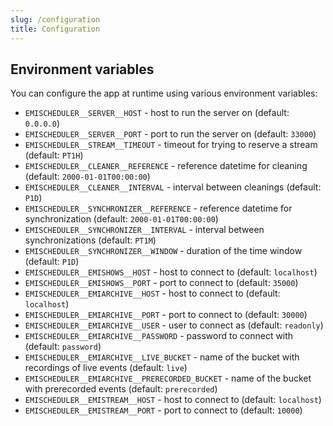 ```yaml
---
slug: /configuration
title: Configuration
---
```


## Environment variables

You can configure the app at runtime using various environment variables:

- `EMISCHEDULER__SERVER__HOST` -
  host to run the server on
  (default: `0.0.0.0`)
- `EMISCHEDULER__SERVER__PORT` -
  port to run the server on
  (default: `33000`)
- `EMISCHEDULER__STREAM__TIMEOUT` -
  timeout for trying to reserve a stream
  (default: `PT1H`)
- `EMISCHEDULER__CLEANER__REFERENCE` -
  reference datetime for cleaning
  (default: `2000-01-01T00:00:00`)
- `EMISCHEDULER__CLEANER__INTERVAL` -
  interval between cleanings
  (default: `P1D`)
- `EMISCHEDULER__SYNCHRONIZER__REFERENCE` -
  reference datetime for synchronization
  (default: `2000-01-01T00:00:00`)
- `EMISCHEDULER__SYNCHRONIZER__INTERVAL` -
  interval between synchronizations
  (default: `PT1M`)
- `EMISCHEDULER__SYNCHRONIZER__WINDOW` -
  duration of the time window
  (default: `P1D`)
- `EMISCHEDULER__EMISHOWS__HOST` -
  host to connect to
  (default: `localhost`)
- `EMISCHEDULER__EMISHOWS__PORT` -
  port to connect to
  (default: `35000`)
- `EMISCHEDULER__EMIARCHIVE__HOST` -
  host to connect to
  (default: `localhost`)
- `EMISCHEDULER__EMIARCHIVE__PORT` -
  port to connect to
  (default: `30000`)
- `EMISCHEDULER__EMIARCHIVE__USER` -
  user to connect as
  (default: `readonly`)
- `EMISCHEDULER__EMIARCHIVE__PASSWORD` -
  password to connect with
  (default: `password`)
- `EMISCHEDULER__EMIARCHIVE__LIVE_BUCKET` -
  name of the bucket with recordings of live events
  (default: `live`)
- `EMISCHEDULER__EMIARCHIVE__PRERECORDED_BUCKET` -
  name of the bucket with prerecorded events
  (default: `prerecorded`)
- `EMISCHEDULER__EMISTREAM__HOST` -
  host to connect to
  (default: `localhost`)
- `EMISCHEDULER__EMISTREAM__PORT` -
  port to connect to
  (default: `10000`)
